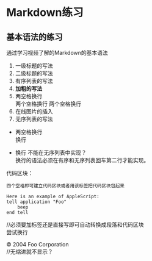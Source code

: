 # Markdown练习
## 基本语法的练习
通过学习视频了解的Markdown的基本语法
1. 一级标题的写法
2. 二级标题的写法
3. 有序列表的写法
4. **加粗的写法**
5. 两空格换行    
两个空格换行  两个空格换行  
6. 在线图片的插入
7. 无序列表的写法
+ 两空格换行    
换行
- 换行  不能在无序列表中实现？  
换行的语法必须在有序和无序列表回车第二行才能实现。
<p>代码区块：</p>
<pre><code>四个空格即可建立代码区块或者用该标签把代码区块包起来</code></pre>

    Here is an example of AppleScript:
    tell application "Foo"
        beep
    end tell
//必须要加标签还是直接写即可自动转换成段落和代码区块  
  尝试换行
<div class="footer">
        &copy; 2004 Foo Corporation
</div>
//无缩进就不显示？

